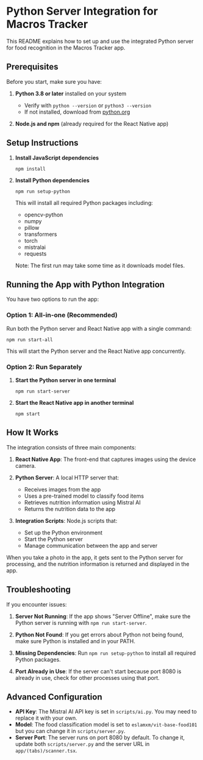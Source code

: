 # Python Server Integration for Macros Tracker

This README explains how to set up and use the integrated Python server for food recognition in the Macros Tracker app.

## Prerequisites

Before you start, make sure you have:

1. **Python 3.8 or later** installed on your system

   - Verify with `python --version` or `python3 --version`
   - If not installed, download from [python.org](https://www.python.org/downloads/)

2. **Node.js and npm** (already required for the React Native app)

## Setup Instructions

1. **Install JavaScript dependencies**

   ```
   npm install
   ```

2. **Install Python dependencies**

   ```
   npm run setup-python
   ```

   This will install all required Python packages including:

   - opencv-python
   - numpy
   - pillow
   - transformers
   - torch
   - mistralai
   - requests

   Note: The first run may take some time as it downloads model files.

## Running the App with Python Integration

You have two options to run the app:

### Option 1: All-in-one (Recommended)

Run both the Python server and React Native app with a single command:

```
npm run start-all
```

This will start the Python server and the React Native app concurrently.

### Option 2: Run Separately

1. **Start the Python server in one terminal**

   ```
   npm run start-server
   ```

2. **Start the React Native app in another terminal**
   ```
   npm start
   ```

## How It Works

The integration consists of three main components:

1. **React Native App**: The front-end that captures images using the device camera.

2. **Python Server**: A local HTTP server that:

   - Receives images from the app
   - Uses a pre-trained model to classify food items
   - Retrieves nutrition information using Mistral AI
   - Returns the nutrition data to the app

3. **Integration Scripts**: Node.js scripts that:
   - Set up the Python environment
   - Start the Python server
   - Manage communication between the app and server

When you take a photo in the app, it gets sent to the Python server for processing, and the nutrition information is returned and displayed in the app.

## Troubleshooting

If you encounter issues:

1. **Server Not Running**: If the app shows "Server Offline", make sure the Python server is running with `npm run start-server`.

2. **Python Not Found**: If you get errors about Python not being found, make sure Python is installed and in your PATH.

3. **Missing Dependencies**: Run `npm run setup-python` to install all required Python packages.

4. **Port Already in Use**: If the server can't start because port 8080 is already in use, check for other processes using that port.

## Advanced Configuration

- **API Key**: The Mistral AI API key is set in `scripts/ai.py`. You may need to replace it with your own.
- **Model**: The food classification model is set to `eslamxm/vit-base-food101` but you can change it in `scripts/server.py`.
- **Server Port**: The server runs on port 8080 by default. To change it, update both `scripts/server.py` and the server URL in `app/(tabs)/scanner.tsx`.
